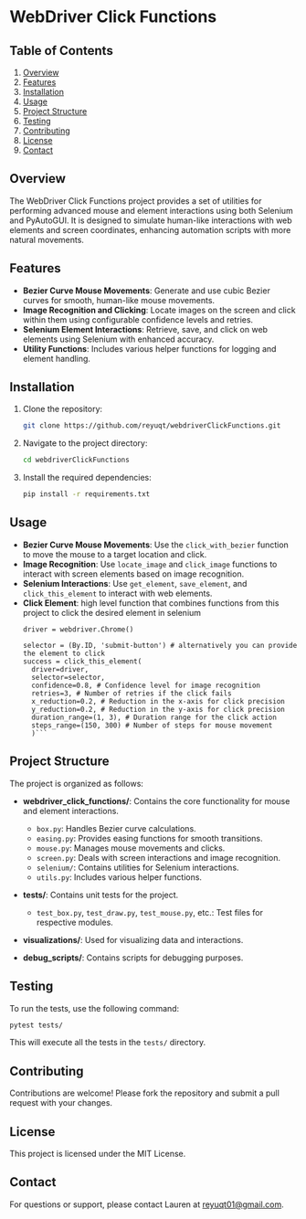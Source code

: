 # WebDriver Click Functions

## Table of Contents

1. [Overview](#overview)
2. [Features](#features)
3. [Installation](#installation)
4. [Usage](#usage)
5. [Project Structure](#project-structure)
6. [Testing](#testing)
7. [Contributing](#contributing)
8. [License](#license)
9. [Contact](#contact)

## Overview

The WebDriver Click Functions project provides a set of utilities for performing advanced mouse and element interactions
using both Selenium and PyAutoGUI. It is designed to simulate human-like interactions with web elements and screen
coordinates, enhancing automation scripts with more natural movements.

## Features

- **Bezier Curve Mouse Movements**: Generate and use cubic Bezier curves for smooth, human-like mouse movements.
- **Image Recognition and Clicking**: Locate images on the screen and click within them using configurable confidence
  levels and retries.
- **Selenium Element Interactions**: Retrieve, save, and click on web elements using Selenium with enhanced accuracy.
- **Utility Functions**: Includes various helper functions for logging and element handling.

## Installation

1. Clone the repository:
   ```bash
   git clone https://github.com/reyuqt/webdriverClickFunctions.git
   ```
2. Navigate to the project directory:
   ```bash
   cd webdriverClickFunctions
   ```
3. Install the required dependencies:
   ```bash
   pip install -r requirements.txt
   ```

## Usage

- **Bezier Curve Mouse Movements**: Use the `click_with_bezier` function to move the mouse to a target location and
  click.
- **Image Recognition**: Use `locate_image` and `click_image` functions to interact with screen elements based on image
  recognition.
- **Selenium Interactions**: Use `get_element`, `save_element`, and `click_this_element` to interact with web elements.
- **Click Element**: high level function that combines functions from this project to click the desired element in
  selenium
  ``` 
  driver = webdriver.Chrome()

  selector = (By.ID, 'submit-button') # alternatively you can provide the element to click
  success = click_this_element(
    driver=driver,
    selector=selector,
    confidence=0.8, # Confidence level for image recognition
    retries=3, # Number of retries if the click fails
    x_reduction=0.2, # Reduction in the x-axis for click precision
    y_reduction=0.2, # Reduction in the y-axis for click precision
    duration_range=(1, 3), # Duration range for the click action
    steps_range=(150, 300) # Number of steps for mouse movement
    )```

## Project Structure

The project is organized as follows:

- **webdriver_click_functions/**: Contains the core functionality for mouse and element interactions.
    - `box.py`: Handles Bezier curve calculations.
    - `easing.py`: Provides easing functions for smooth transitions.
    - `mouse.py`: Manages mouse movements and clicks.
    - `screen.py`: Deals with screen interactions and image recognition.
    - `selenium/`: Contains utilities for Selenium interactions.
    - `utils.py`: Includes various helper functions.

- **tests/**: Contains unit tests for the project.
    - `test_box.py`, `test_draw.py`, `test_mouse.py`, etc.: Test files for respective modules.

- **visualizations/**: Used for visualizing data and interactions.

- **debug_scripts/**: Contains scripts for debugging purposes.

## Testing

To run the tests, use the following command:

```bash
pytest tests/
```

This will execute all the tests in the `tests/` directory.

## Contributing

Contributions are welcome! Please fork the repository and submit a pull request with your changes.

## License

This project is licensed under the MIT License.

## Contact

For questions or support, please contact Lauren at reyuqt01@gmail.com.

